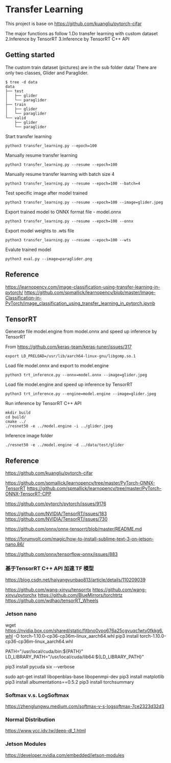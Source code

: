 # Transfer Learning

This project is base on https://github.com/kuangliu/pytorch-cifar

The major functions as follow
1.Do transfer learning with custom dataset
2.Inference by TensorRT 
3.Inference by TensorRT C++ API

## Getting started

The custom train dataset (pictures) are in the sub folder data/
There are only two classes, Glider and Paraglider.
```
$ tree -d data
data
├── test
│   ├── glider
│   └── paraglider
├── train
│   ├── glider
│   └── paraglider
└── valid
    ├── glider
    └── paraglider
```

Start transfer learning
```
python3 transfer_learning.py --epoch=100
```

Manually resume transfer learning
```
python3 transfer_learning.py --resume --epoch=100 
```

Manually resume transfer learning with batch size 4
```
python3 transfer_learning.py --resume --epoch=100 --batch=4
```

Test specific image after model trained
```
python3 transfer_learning.py --resume --epoch=100 --image=glider.jpeg
```

Export trained model to ONNX format file - model.onnx
```
python3 transfer_learning.py --resume --epoch=100 --onnx
```

Export model weights to .wts file 
```
python3 transfer_learning.py --resume --epoch=100 --wts
```

Evalute trained model
```
python3 eval.py --image=paraglider.png
```

## Reference

https://learnopencv.com/image-classification-using-transfer-learning-in-pytorch/
https://github.com/spmallick/learnopencv/blob/master/Image-Classification-in-PyTorch/image_classification_using_transfer_learning_in_pytorch.ipynb

## TensorRT

Generate file model.engine from model.onnx and speed up inference by TensorRT 

From https://github.com/keras-team/keras-tuner/issues/317
```
export LD_PRELOAD=/usr/lib/aarch64-linux-gnu/libgomp.so.1
```

Load file model.onnx and export to model.engine
```
python3 trt_inference.py --onnx=model.onnx --image=glider.jpeg
```

Load file model.engine and speed up inference by TensorRT 
```
python3 trt_inference.py --engine=model.engine --image=glider.jpeg
```

Run inference by TensorRT C++ API
```
mkdir build
cd build/
cmake ../
./resnet50 -e ../model.engine -i ../glider.jpeg
```

Inference image folder
```
./resnet50 -e ../model.engine -d ../data/test/glider
```

## Reference

https://github.com/kuangliu/pytorch-cifar

https://github.com/spmallick/learnopencv/tree/master/PyTorch-ONNX-TensorRT
https://github.com/spmallick/learnopencv/tree/master/PyTorch-ONNX-TensorRT-CPP

https://github.com/pytorch/pytorch/issues/9176

https://github.com/NVIDIA/TensorRT/issues/183
https://github.com/NVIDIA/TensorRT/issues/730

https://github.com/onnx/onnx-tensorrt/blob/master/README.md

https://forumvolt.com/magic/how-to-install-sublime-text-3-on-jetson-nano.86/

https://github.com/onnx/tensorflow-onnx/issues/883

### 基于TensorRT C++ API 加速 TF 模型

https://blog.csdn.net/haiyangyunbao813/article/details/110209039

https://github.com/wang-xinyu/tensorrtx
https://github.com/wang-xinyu/pytorchx
https://github.com/BlueMirrors/torchtrtz
https://github.com/wdhao/tensorRT_Wheels

### Jetson nano

wget https://nvidia.box.com/shared/static/fjtbno0vpo676a25cgvuqc1wty0fkkg6.whl -O torch-1.10.0-cp36-cp36m-linux_aarch64.whl
pip3 install torch-1.10.0-cp36-cp36m-linux_aarch64.whl

PATH="/usr/local/cuda/bin:${PATH}"
LD_LIBRARY_PATH="/usr/local/cuda/lib64:${LD_LIBRARY_PATH}"

pip3 install pycuda six --verbose

sudo apt-get install libopenblas-base libopenmpi-dev
pip3 install matplotlib
pip3 install albumentations==0.5.2
pip3 install torchsummary

### Softmax v.s. LogSoftmax

https://zhenglungwu.medium.com/softmax-v-s-logsoftmax-7ce2323d32d3

### Normal Distribution

https://www.ycc.idv.tw/deep-dl_1.html

### Jetson Modules 

https://developer.nvidia.com/embedded/jetson-modules